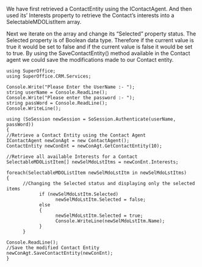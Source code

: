 <properties date="2016-06-24"
SortOrder="5"
/>

We have first retrieved a ContactEntity using the IContactAgent. And then used its’ Interests property to retrieve the Contact’s interests into a SelectableMDOListItem array.

Next we iterate on the array and change its “Selected” property status. The Selected property is of Boolean data type. Therefore if the current value is true it would be set to false and if the current value is false it would be set to true. By using the SaveContactEntity() method available in the Contact agent we could save the modifications made to our Contact entity.

```
using SuperOffice;
using SuperOffice.CRM.Services;
 
Console.Write("Please Enter the UserName :- ");
string userName = Console.ReadLine();
Console.Write("Please enter the password :- ");
string passWord = Console.ReadLine();
Console.WriteLine();
 
using (SoSession newSession = SoSession.Authenticate(userName, passWord))
{
//Retrieve a Contact Entity using the Contact Agent
IContactAgent newConAgt = new ContactAgent();
ContactEntity newConEnt = newConAgt.GetContactEntity(10);
 
//Retrieve all available Interests for a Contact
SelectableMDOListItem[] newSelMdoLstItms = newConEnt.Interests;
 
foreach(SelectableMDOListItem newSelMdoLstItm in newSelMdoLstItms)
{
      //Changing the Selected status and displaying only the selected items
            if (newSelMdoLstItm.Selected)
                  newSelMdoLstItm.Selected = false;
            else
            {
                  newSelMdoLstItm.Selected = true;
                  Console.WriteLine(newSelMdoLstItm.Name);
            }                               
      }
 
Console.ReadLine();
//Save the modified Contact Entity
newConAgt.SaveContactEntity(newConEnt);
}
```
